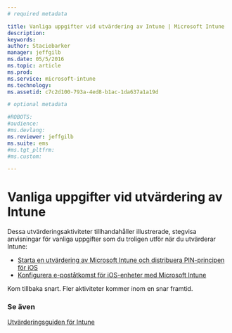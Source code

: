 ```yaml
---
# required metadata

title: Vanliga uppgifter vid utvärdering av Intune | Microsoft Intune
description:
keywords:
author: Staciebarker
manager: jeffgilb
ms.date: 05/5/2016
ms.topic: article
ms.prod:
ms.service: microsoft-intune
ms.technology:
ms.assetid: c7c2d100-793a-4ed8-b1ac-1da637a1a19d

# optional metadata

#ROBOTS:
#audience:
#ms.devlang:
ms.reviewer: jeffgilb
ms.suite: ems
#ms.tgt_pltfrm:
#ms.custom:

---
```



# Vanliga uppgifter vid utvärdering av Intune

Dessa utvärderingsaktiviteter tillhandahåller illustrerade, stegvisa anvisningar för vanliga uppgifter som du troligen utför när du utvärderar Intune:

- [Starta en utvärdering av Microsoft Intune och distribuera PIN-principen för iOS](start-a-microsoft-intune-trial-and-deploy-ios-pin-policy.md)
- [Konfigurera e-poståtkomst för iOS-enheter med Microsoft Intune](set-up-email-access-for-ios-devices-using-microsoft-intune.md)

Kom tillbaka snart. Fler aktiviteter kommer inom en snar framtid.

### Se även
[Utvärderingsguiden för Intune](get-started-with-a-30-day-trial-of-microsoft-intune.md)


<!--HONumber=May16_HO2-->


